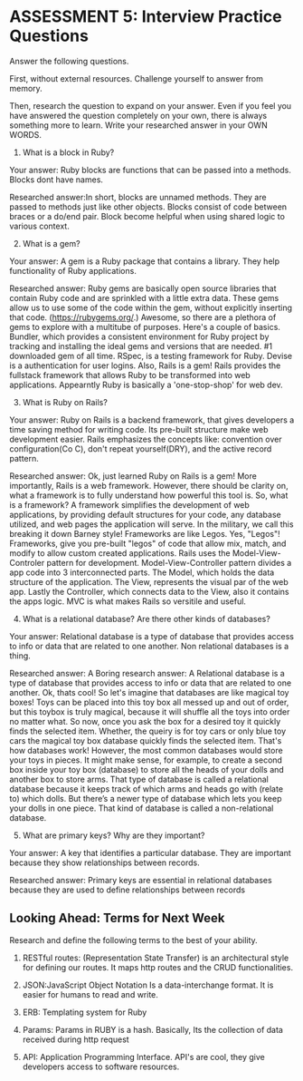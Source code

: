# ASSESSMENT 5: Interview Practice Questions
Answer the following questions.

First, without external resources. Challenge yourself to answer from memory.

Then, research the question to expand on your answer. Even if you feel you have answered the question completely on your own, there is always something more to learn. Write your researched answer in your OWN WORDS.

1. What is a block in Ruby?

  Your answer: Ruby blocks are functions that can be passed into a methods. Blocks dont have names.

  Researched answer:In short, blocks are unnamed methods. They are passed to methods just like other objects. Blocks consist of code between braces or a do/end pair. Block become helpful when using shared logic to various context.



2. What is a gem?

  Your answer: A gem is a Ruby package that contains a library. They help functionality of Ruby applications.

  Researched answer: Ruby gems are basically open source libraries that contain Ruby code and are sprinkled with a little extra data. These gems allow us to use some of the code within the gem, without explicitly inserting that code. (https://rubygems.org/.) Awesome, so there are a plethora of gems to explore with a multitube of purposes. Here's a couple of basics. Bundler, which provides a consistent environment for Ruby project by tracking and installing the ideal gems and versions that are needed. #1 downloaded gem of all time. RSpec, is a testing framework for Ruby. Devise is a authentication for user logins. Also, Rails is a gem! Rails provides the fullstack framework that allows Ruby to be transformed into web applications. Appearntly Ruby is basically a 'one-stop-shop' for web dev. 



3. What is Ruby on Rails?

  Your answer: Ruby on Rails is a backend framework, that gives developers a time saving method for writing code. Its pre-built structure make web development easier. Rails emphasizes the concepts like: convention over configuration(Co
  C), don't repeat yourself(DRY), and the active record pattern.

  Researched answer: Ok, just learned Ruby on Rails is a gem! More importantly, Rails is a web framework. However, there should be clarity on, what a framework is to fully understand how powerful this tool is. So, what is a framework? A framework simplifies the development of web applications, by providing default structures for your code, any database utilized, and web pages the application will serve. In the military, we call this breaking it down Barney style! Frameworks are like Legos. Yes, "Legos"! Frameworks, give you pre-built "legos" of code that allow mix, match, and modify to allow custom created applications. Rails uses the Model-View-Controler pattern for development. Model-View-Controller pattern divides a app code into 3 interconnected parts. The Model, which holds the data structure of the application. The View, represents the visual par of the web app. Lastly the Controller, which connects data to the View, also it contains the apps logic.  MVC is what makes Rails so versitile and useful.



4. What is a relational database? Are there other kinds of databases?

  Your answer: Relational database is a type of database that provides access to info or data that are related to one another. Non relational databases is a thing.

  Researched answer: A Boring research answer: A Relational database is a type of database that provides access to info or data that are related to one another. Ok, thats cool! So let's imagine that databases are like magical toy boxes! Toys can be placed into this toy box all messed up and out of order, but this toybox is truly magical, because it will shuffle all the toys into order no matter what. So now, once you ask the box for a desired toy it quickly finds the selected item. Whether, the queiry is for toy cars or only blue toy cars the magical toy box database quickly finds the selected item. That's how databases work! However, the most common databases would store your toys in pieces. It might make sense, for example, to create a second box inside your toy box (database) to store all the heads of your dolls and another box to store arms. That type of database is called a relational database because it keeps track of which arms and heads go with (relate to) which dolls. But there’s a newer type of database which lets you keep your dolls in one piece. That kind of database is called a non-relational database. 



5. What are primary keys? Why are they important?

  Your answer: A key that identifies a particular database. They are important because they show relationships between records.

  Researched answer: Primary keys are essential in relational databases because they are used to define relationships between records



## Looking Ahead: Terms for Next Week
Research and define the following terms to the best of your ability.

1. RESTful routes: (Representation State Transfer) is an architectural style for defining our routes. It maps http routes and the CRUD functionalities.

2. JSON:JavaScript Object Notation Is a data-interchange format. It is easier for humans to read and write.

3. ERB: Templating system for Ruby

4. Params: Params in RUBY is a hash. Basically, Its the collection of data received during http request

5. API: Application Programming Interface. API's are cool, they give developers access to software resources. 
